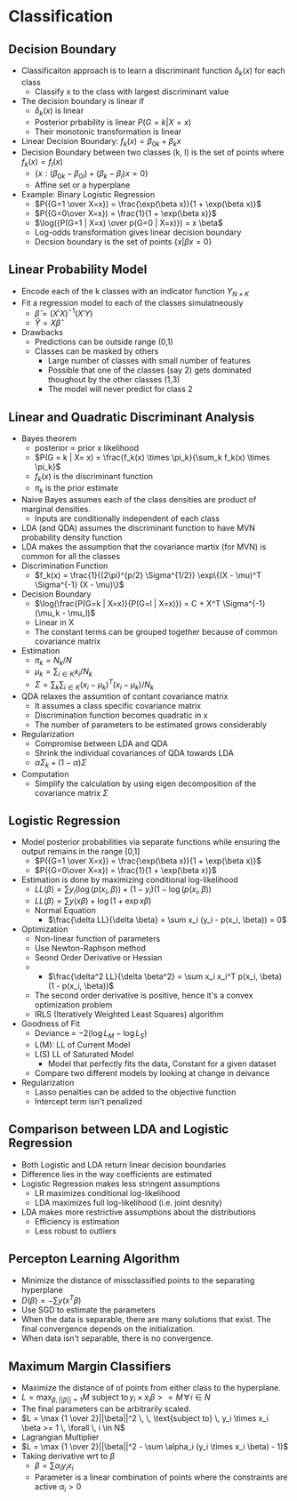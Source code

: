 # Classification

## Decision Boundary

-   Classificaiton approach is to learn a discriminant function $\delta_k(x)$ for each class
    -   Classify x to the class with largest discriminant value
-   The decision boundary is linear if
    -   $\delta_k(x)$ is linear
    -   Posterior prbability is linear $P(G=k|X=x)$
    -   Their monotonic transformation is linear
-   Linear Decision Boundary: $f_k(x) = \beta_{0k} + \beta_k x$
-   Decision Boundary between two classes (k, l) is the set of points where $f_k(x) = f_l(x)$
    -   $\{x : (\beta_{0k} - \beta_{0l}) + (\beta_k - \beta_l) x = 0\}$
    -   Affine set or a hyperplane
-   Example: Binary Logistic Regression
    -   $P({G=1 \over X=x}) = \frac{\exp(\beta x)}{1 + \exp(\beta x)}$
    -   $P({G=0\over X=x}) = \frac{1}{1 + \exp(\beta x)}$
    -   $\log({P(G=1 | X=x) \over p(G=0 | X=x)}) = x \beta$
    -   Log-odds transformation gives linear decision boundary
    -   Decsion boundary is the set of points $\{x| \beta x = 0\}$

## Linear Probability Model

-   Encode each of the k classes with an indicator function $Y_{N \times K}$
-   Fit a regression model to each of the classes simulatneously
    -   $\hat \beta = (X'X)^{-1}(X'Y)$
    -   $\hat Y = X \hat \beta$
-   Drawbacks
    -   Predictions can be outside range (0,1)
    -   Classes can be masked by others
        -   Large number of classes with small number of features
        -   Possible that one of the classes (say 2) gets dominated thoughout by the other classes (1,3)
        -   The model will never predict for class 2

## Linear and Quadratic Discriminant Analysis

-   Bayes theorem
    -   posterior $\propto$ prior x likelihood
    -   $P(G = k | X= x) = \frac{f_k(x) \times \pi_k}{\sum_k f_k(x) \times \pi_k}$
    -   $f_k(x)$ is the discriminant function
    -   $\pi_k$ is the prior estimate
-   Naive Bayes assumes each of the class densities are product of marginal densities.
    -   Inputs are conditionally independent of each class
-   LDA (and QDA) assumes the discriminant function to have MVN probability density function
-   LDA makes the assumption that the covariance martix (for MVN) is common for all the classes
-   Discrimination Function
    -   $f_k(x) = \frac{1}{(2\pi)^{p/2} \Sigma^{1/2}} \exp\{(X - \mu)^T \Sigma^{-1} (X - \mu)\}$
-   Decision Boundary
    -   $\log(\frac{P(G=k | X=x)}{P(G=l | X=x)}) = C + X^T \Sigma^{-1}(\mu_k - \mu_l)$
    -   Linear in X
    -   The constant terms can be grouped together because of common covariance matrix
-   Estimation
    -   $\pi_k = N_k / N$
    -   $\mu_k = \sum_{i \in K} x_i / N_k$
    -   $\Sigma = \sum_k \sum_{i \in K} (x_i - \mu_k)^T(x_i - \mu_k) / N_k$
-   QDA relaxes the assumtion of contant covariance matrix
    -   It assumes a class specific covariance matrix
    -   Discrimination function becomes quadratic in x
    -   The number of parameters to be estimated grows considerably
-   Regularization
    -   Compromise between LDA and QDA
    -   Shrink the individual covariances of QDA towards LDA
    -   $\alpha \Sigma_k + (1 - \alpha) \Sigma$
-   Computation
    -   Simplify the calculation by using eigen decomposition of the covariance matrix $\Sigma$

## Logistic Regression

-   Model posterior probabilities via separate functions while ensuring the output remains in the range \[0,1\]
    -   $P({G=1 \over X=x}) = \frac{\exp(\beta x)}{1 + \exp(\beta x)}$
    -   $P({G=0\over X=x}) = \frac{1}{1 + \exp(\beta x)}$
-   Estimation is done by maximizing conditional log-likelihood
    -   $LL(\beta) = \sum y_i(\log(p(x_i, \beta)) + (1 - y_i) (1 - \log(p(x_i, \beta))$
    -   $LL(\beta) = \sum y (x \beta) + \log(1 + \exp x \beta)$
    -   Normal Equation
        -   $\frac{\delta LL}{\delta \beta} = \sum x_i (y_i - p(x_i, \beta)) = 0$
-   Optimization
    -   Non-linear function of parameters
    -   Use Newton-Raphson method
    -   Seond Order Derivative or Hessian
    -   
        -   $\frac{\delta^2 LL}{\delta \beta^2} = \sum x_i x_i^T p(x_i, \beta) (1 - p(x_i, \beta))$
    -   The second order derivative is positive, hence it's a convex optimization problem
    -   IRLS (Iteratively Weighted Least Squares) algorithm
-   Goodness of Fit
    -   Deviance = $-2 (\log L_M - \log L_S)$
    -   L(M): LL of Current Model
    -   L(S) LL of Saturated Model
        -   Model that perfectly fits the data, Constant for a given dataset
    -   Compare two different models by looking at change in deivance
-   Regularization
    -   Lasso penalties can be added to the objective function
    -   Intercept term isn't penalized

## Comparison between LDA and Logistic Regression

-   Both Logistic and LDA return linear decision boundaries
-   Difference lies in the way coefficients are estimated
-   Logistic Regression makes less stringent assumptions
    -   LR maximizes conditional log-likelihood
    -   LDA maximizes full log-likelihood (i.e. joint desnity)
-   LDA makes more restrictive assumptions about the distributions
    -   Efficiency is estimation
    -   Less robust to outliers

## Percepton Learning Algorithm

-   Minimize the distance of missclassified points to the separating hyperplane
-   $D(\beta) = - \sum y (x^T \beta)$
-   Use SGD to estimate the parameters
-   When the data is separable, there are many solutions that exist. The final convergence depends on the initialization.
-   When data isn't separable, there is no convergence.

## Maximum Margin Classifiers

-   Maximize the distance of of points from either class to the hyperplane.
-   $L = \max_{\beta, ||\beta|| = 1} M \, \, \text{subject to} \, y_i \times x_i \beta >= M \, \forall \, i \in N$
-   The final parameters can be arbitrarily scaled.
-   $L = \max {1 \over 2}||\beta||^2 \, \, \text{subject to} \, y_i \times x_i \beta >= 1 \, \forall \, i \in N$
-   Lagrangian Multiplier
-   $L = \max {1 \over 2}||\beta||^2 - \sum \alpha_i (y_i \times x_i \beta) - 1)$
-   Taking derivative wrt to $\beta$
    -   $\beta = \sum \alpha_i y_i x_i$
    -   Parameter is a linear combination of points where the constraints are active $\alpha_i > 0$ 
